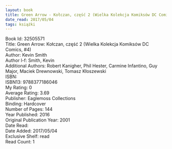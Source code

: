 ```yaml
---
layout: book
title: Green Arrow - Kołczan, część 2 (Wielka Kolekcja Komiksów DC Comics,  no. 4)
date_read: 2017/05/04
tags: książki
---
```


Book Id: 32505571<br />
Title: Green Arrow: Kołczan, część 2 (Wielka Kolekcja Komiksów DC Comics, #4)<br />
Author: Kevin Smith<br />
Author l-f: Smith, Kevin<br />
Additional Authors: Robert Kanigher, Phil Hester, Carmine Infantino, Guy Major, Maciek Drewnowski, Tomasz Kłoszewski<br />
ISBN: <br />
ISBN13: 9788377186046<br />
My Rating: 0<br />
Average Rating: 3.69<br />
Publisher: Eaglemoss Collections<br />
Binding: Hardcover<br />
Number of Pages: 144<br />
Year Published: 2016<br />
Original Publication Year: 2001<br />
Date Read: <br />
Date Added: 2017/05/04<br />
Exclusive Shelf: read<br />
Read Count: 1<br />



